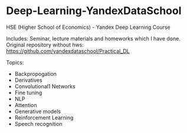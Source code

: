 # Deep-Learning-YandexDataSchool

HSE (Higher School of Economics) - Yandex 
Deep Learning Course 

Includes: Seminar, lecture materials and homeworks which I have done. 
Original repository without hws: https://github.com/yandexdataschool/Practical_DL

Topics:  
 - Backpropogation
 - Derivatives  
 - Convolutional1 Networks  
 - Fine tuning  
 - NLP  
 - Attention  
 - Generative models  
 - Reinforcement Learning  
 - Speech recognition  
